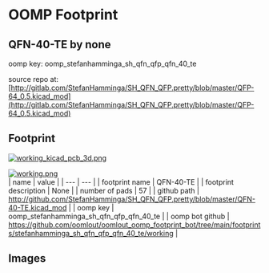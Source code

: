 # OOMP Footprint  
## QFN-40-TE  by none  
  
oomp key: oomp_stefanhamminga_sh_qfn_qfp_qfn_40_te  
  
source repo at: [http://gitlab.com/StefanHamminga/SH_QFN_QFP.pretty/blob/master/QFP-64_0.5.kicad_mod](http://gitlab.com/StefanHamminga/SH_QFN_QFP.pretty/blob/master/QFP-64_0.5.kicad_mod)  
## Footprint  
  
[![working_kicad_pcb_3d.png](working_kicad_pcb_3d_600.png)](working_kicad_pcb_3d.png)  
  
[![working.png](working_600.png)](working.png)  
| name | value | 
| --- | --- | 
| footprint name | QFN-40-TE | 
| footprint description | None | 
| number of pads | 57 | 
| github path | http://github.com/StefanHamminga/SH_QFN_QFP.pretty/blob/master/QFN-40-TE.kicad_mod | 
| oomp key | oomp_stefanhamminga_sh_qfn_qfp_qfn_40_te | 
| oomp bot github | https://github.com/oomlout/oomlout_oomp_footprint_bot/tree/main/footprints/stefanhamminga_sh_qfn_qfp_qfn_40_te/working | 
## Images  
